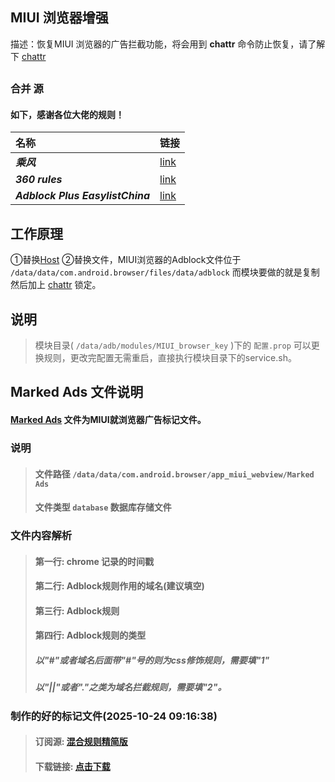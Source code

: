 
## MIUI 浏览器增强
描述：恢复MIUI 浏览器的广告拦截功能，将会用到 **chattr** 命令防止恢复，请了解下 [chattr](https://www.cnbugs.com/post-3216.html)

## 
### 合并 **源** 
#### 如下，感谢各位大佬的规则！
| **名称** | **链接** |
| :-- | :-- |
| ***乘风*** | [link](https://cdn.jsdelivr.net/gh/xinggsf/Adblock-Plus-Rule@master/rule.txt) |
| ***360 rules*** | [link](https://code.gitlink.org.cn/api/v1/repos/keytoolazy/adblock/raw/Qihoo_Adblock_108) | 
| ***Adblock Plus EasylistChina*** | [link](https://easylist-downloads.adblockplus.org/easylistchina.txt) |
## 

## 工作原理
①替换[Host](https://cn.bing.com/search?q=%E4%BB%80%E4%B9%88%E6%98%AFHost)
②替换文件，MIUI浏览器的Adblock文件位于 ``/data/data/com.android.browser/files/data/adblock`` 而模块要做的就是复制然后加上 [chattr](https://www.cnbugs.com/post-3216.html) 锁定。
## 说明

> 模块目录( ``/data/adb/modules/MIUI_browser_key`` )下的 ``配置.prop`` 可以更换规则，更改完配置无需重启，直接执行模块目录下的service.sh。

## Marked Ads 文件说明
#### [Marked Ads](https://raw.fgit.ml/lingeringsound/Miui_Browser_enhance/main/sqlite/Marked%20Ads) 文件为MIUI就浏览器广告标记文件。
### 说明
 > #### 文件路径 `/data/data/com.android.browser/app_miui_webview/Marked Ads`
 > #### 文件类型 `database` 数据库存储文件
### 文件内容解析
 > #### 第一行: chrome 记录的时间戳
 > #### 第二行: Adblock规则作用的域名(建议填空)
 > #### 第三行: Adblock规则
 > #### 第四行: Adblock规则的类型
 > ##### 以"#"或者域名后面带"#"号的则为css修饰规则，需要填"1"
 > ##### 以"||"或者"."之类为域名拦截规则，需要填"2"。
### 制作的好的标记文件(2025-10-24 09:16:38)
 > #### 订阅源: [混合规则精简版](https://lingeringsound.github.io/adblock_auto/Rules/adblock_auto_lite.txt)
 > #### 下载链接: [点击下载](https://lingeringsound.github.io/Miui_Browser_enhance/sqlite/Marked%20Ads)


